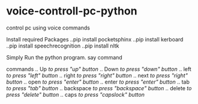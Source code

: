 # voice-controll-pc-python
control pc using voice commands


Install required Packages
          ..pip install pocketsphinx
          ..pip install kerboard
          ..pip install speechrecognition
          ..pip install nltk
          
          
          
Simply Run the python program. say command


commands
         .. Up              _to press "up" button_
         .. Down            _to press "down" button_
         .. left            _to press "left" button_
         .. right           _to press "right" button_
         .. next            _to press "right" button_
         .. open            _to press "enter" button_
         .. enter           _to press "enter" button_
         .. tab             _to press "tab" button_
         .. backspace       _to press "backspace" button_
         .. delete          _to press "delete" button_
         .. caps            _to press "capslock" button_
          
